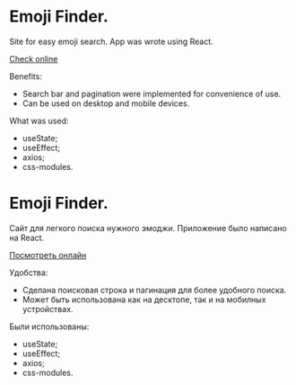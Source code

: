 # Emoji Finder. 

Site for easy emoji search. App was wrote using React.

[Check online](https://superb-elf-8e1eba.netlify.app)


Benefits:
- Search bar and pagination were implemented for convenience of use.
- Can be used on desktop and mobile devices.


What was used: 
- useState;
- useEffect;
- axios;
- css-modules.



# Emoji Finder.

Сайт для легкого поиска нужного эмоджи. Приложение было написано на React.

[Посмотреть онлайн](https://superb-elf-8e1eba.netlify.app)


Удобства: 
- Сделана поисковая строка и пагинация для более удобного поиска.
- Может быть использована как на десктопе, так и на мобилных устройствах.

Были использованы:
- useState;
- useEffect;
- axios;
- css-modules.
